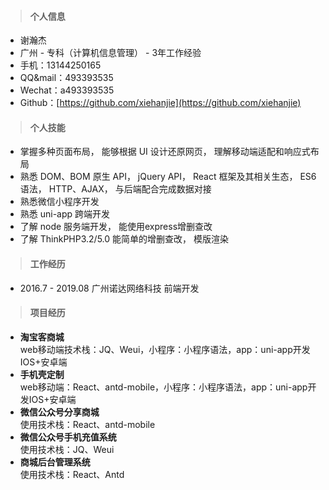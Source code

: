 

>#### **个人信息**  

- 谢瀚杰
- 广州 - 专科（计算机信息管理） - 3年工作经验
- 手机：13144250165    
- QQ&mail：493393535
- Wechat：a493393535
- Github：[https://github.com/xiehanjie](https://github.com/xiehanjie)

>#### **个人技能**  

- 掌握多种页面布局， 能够根据 UI 设计还原网页， 理解移动端适配和响应式布局
- 熟悉 DOM、BOM 原生 API， jQuery API， React 框架及其相关生态， ES6 语法， HTTP、AJAX， 与后端配合完成数据对接
- 熟悉微信小程序开发 
- 熟悉 uni-app 跨端开发
- 了解 node 服务端开发， 能使用express增删查改
- 了解 ThinkPHP3.2/5.0 能简单的增删查改， 模版渲染

>#### **工作经历**  

- 2016.7 - 2019.08   广州诺达网络科技  前端开发

>#### **项目经历**  

- **淘宝客商城**<br/>web移动端技术栈：JQ、Weui，小程序：小程序语法，app：uni-app开发IOS+安卓端
- **手机壳定制**<br/>web移动端：React、antd-mobile，小程序：小程序语法，app：uni-app开发IOS+安卓端
- **微信公众号分享商城**<br/>使用技术栈：React、antd-mobile
- **微信公众号手机充值系统**<br/>使用技术栈：JQ、Weui
- **商城后台管理系统**<br/>使用技术栈：React、Antd







